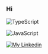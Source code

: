 ### Hi
<!-- 
![YOUR github stats](https://github-readme-stats.vercel.app/api?username=LucasMartinsUthi)
![Top Langs](https://github-readme-stats.vercel.app/api/top-langs/?username=LucasMartinsUthi&hide=TeX&layout=compact) -->

![TypeScript](https://img.shields.io/badge/TypeScript-007ACC?style=for-the-badge&logo=typescript&logoColor=white)

![JavaScript](https://img.shields.io/badge/JavaScript-323330?style=for-the-badge&logo=javascript&logoColor=F7DF1E)

[![My Linkedin](https://img.shields.io/badge/LinkedIn-0077B5?style=for-the-badge&logo=linkedin&logoColor=white)](https://www.linkedin.com/in/lucas-martins-dos-santos-85aa65185/{:target="_blank"})


